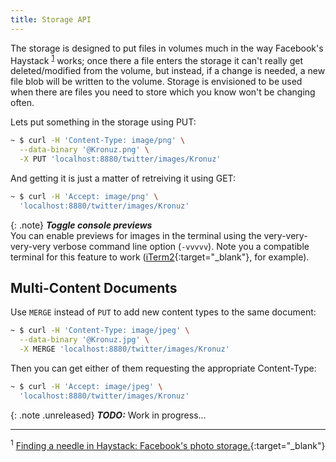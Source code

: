 ```yaml
---
title: Storage API
---
```


The storage is designed to put files in volumes much in the way Facebook's
Haystack <sup>[1](#footnote-1)</sup> works; once there a file enters the
storage it can't really get deleted/modified from the volume, but instead, if
a change is needed, a new file blob will be written to the volume. Storage is
envisioned to be used when there are files you need to store which you know
won't be changing often.

Lets put something in the storage using PUT:

```sh
~ $ curl -H 'Content-Type: image/png' \
  --data-binary '@Kronuz.png' \
  -X PUT 'localhost:8880/twitter/images/Kronuz'
```

And getting it is just a matter of retreiving it using GET:

```sh
~ $ curl -H 'Accept: image/png' \
  'localhost:8880/twitter/images/Kronuz'
```

{: .note}
**_Toggle console previews_**<br>
You can enable previews for images in the terminal using the very-very-very-very
verbose command line option (`-vvvvv`). Note you a compatible terminal for this
feature to work ([iTerm2](https://www.iterm2.com){:target="_blank"}, for example).

## Multi-Content Documents

Use `MERGE` instead of `PUT` to add new content types to the same document:

```sh
~ $ curl -H 'Content-Type: image/jpeg' \
  --data-binary '@Kronuz.jpg' \
  -X MERGE 'localhost:8880/twitter/images/Kronuz'
```

Then you can get either of them requesting the appropriate Content-Type:

```sh
~ $ curl -H 'Accept: image/jpeg' \
  'localhost:8880/twitter/images/Kronuz'
```

{: .note .unreleased}
**_TODO:_** Work in progress...


---

<sup><a id="footnote-1">1</a></sup> [Finding a needle in Haystack: Facebook's photo storage.](https://www.usenix.org/legacy/event/osdi10/tech/full_papers/Beaver.pdf){:target="_blank"}
